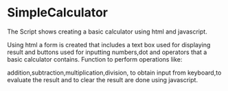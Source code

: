 # SimpleCalculator

The Script shows creating a basic calculator using html and javascript.

Using html a form is created that includes a text box used for displaying result and buttons used for inputting numbers,dot and operators that a basic calculator contains.
Function to perform operations like:

addition,subtraction,multiplication,division, to obtain input from keyboard,to evaluate the result and to clear the result
are done using javascript.
